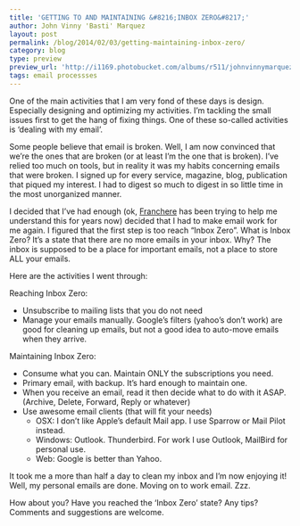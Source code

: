 ```yaml
---
title: 'GETTING TO AND MAINTAINING &#8216;INBOX ZERO&#8217;'
author: John Vinny 'Basti' Marquez
layout: post
permalink: /blog/2014/02/03/getting-maintaining-inbox-zero/
category: blog
type: preview
preview_url: 'http://i1169.photobucket.com/albums/r511/johnvinnymarquez/inbox_zps2136e8d7.jpg'
tags: email processses
---
```

One of the main activities that I am very fond of these days is design. Especially designing and optimizing my activities. I’m tackling the small issues first to get the hang of fixing things. One of these so-called activities is &#8216;dealing with my email&#8217;.

Some people believe that email is broken. Well, I am now convinced that we’re the ones that are broken (or at least I&#8217;m the one that is broken). I’ve relied too much on tools, but in reality it was my habits concerning emails that were broken. I signed up for every service, magazine, blog, publication that piqued my interest. I had to digest so much to digest in so little time in the most unorganized manner.

I decided that I&#8217;ve had enough (ok, [Franchere][1] has been trying to help me understand this for years now) decided that I had to make email work for me again. I figured that the first step is too reach “Inbox Zero”. What is Inbox Zero? It’s a state that there are no more emails in your inbox. Why? The inbox is supposed to be a place for important emails, not a place to store ALL your emails.

Here are the activities I went through:

Reaching Inbox Zero:

*   Unsubscribe to mailing lists that you do not need
*   Manage your emails manually. Google’s filters (yahoo’s don’t work) are good for cleaning up emails, but not a good idea to auto-move emails when they arrive.


Maintaining Inbox Zero:

*   Consume what you can. Maintain ONLY the subscriptions you need.
*   Primary email, with backup. It’s hard enough to maintain one.
*   When you receive an email, read it then decide what to do with it ASAP. (Archive, Delete, Forward, Reply or whatever)
*   Use awesome email clients (that will fit your needs) 
    *   OSX: I don&#8217;t like Apple’s default Mail app. I use Sparrow or Mail Pilot instead.
    *   Windows: Outlook. Thunderbird. For work I use Outlook, MailBird for personal use.
    *   Web: Google is better than Yahoo.

It took me a more than half a day to clean my inbox and I&#8217;m now enjoying it! Well, my personal emails are done. Moving on to work email. Zzz.

How about you? Have you reached the &#8216;Inbox Zero&#8217; state? Any tips? Comments and suggestions are welcome.

 [1]: http://francherechan.com